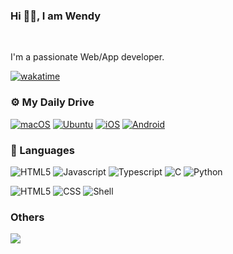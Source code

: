 ### Hi 👋🏻, I am Wendy
<p align="center">
</p>
<br />

I'm a passionate Web/App developer.


[![wakatime](https://wakatime.com/badge/user/018b6310-6881-4188-89cf-469ea55ef4c0.svg)](https://wakatime.com/@018b6310-6881-4188-89cf-469ea55ef4c0)

### ⚙️  My Daily Drive
[![macOS](https://img.shields.io/badge/macOS%2014.2-black?style=flat-square&logo=apple&logoColor=white)](https://www.apple.com/macos/)
[![Ubuntu](https://img.shields.io/badge/Ubuntu%2023.10-E95420?style=flat-square&logo=ubuntu&logoColor=white)](https://releases.ubuntu.com/)
[![iOS](https://img.shields.io/badge/iOS%2017-black?style=flat-square&logo=apple&logoColor=white)](https://www.apple.com/ios/)
[![Android](https://img.shields.io/badge/Android%2014-green?style=flat-square&logo=android&logoColor=white)](https://www.android.com/)

### 💾 Languages
![HTML5](https://img.shields.io/badge/-Go1.21-blue?style=flat-square&logo=go&logoColor=white)
![Javascript](https://img.shields.io/badge/-Javascript-orange?style=flat-square&logo=Javascript&logoColor=white)
![Typescript](https://img.shields.io/badge/-Typescript-blue?style=flat-square&logo=Typescript&logoColor=white)
![C](https://img.shields.io/badge/-C-yellow?style=flat-square&logo=C&logoColor=white)
![Python](https://img.shields.io/badge/-Python-3776ab?style=flat-square&logo=Python&logoColor=white)

![HTML5](https://img.shields.io/badge/-HTML5-orange?style=flat-square&logo=html5&logoColor=white)
![CSS](https://img.shields.io/badge/CSS-%231572B6.svg?style=flat-square&logo=css3&logoColor=white)
![Shell](https://img.shields.io/badge/-Shell-green?style=flat-square&logo=gnu%20bash&logoColor=white)

### Others
![](https://komarev.com/ghpvc/?username=wendy-YW&abbreviated=true&color=lightgrey)

  <br />

<!--

### 💻 Frameworks & Libraries
![NodeJS](https://img.shields.io/badge/node.js-6DA55F?style=flat-square&logo=node.js&logoColor=white)
![TailwindCSS](https://img.shields.io/badge/tailwindcss-%2338B2AC.svg?style=flat-square&logo=tailwind-css&logoColor=white)
![React Native](https://img.shields.io/badge/react_native-%2320232a.svg?style=flat-square&logo=react&logoColor=%2361DAFB)



-  💻  Typescript, HTML, CSS, Javascript, Python
-  💻  React, React Native, nodeJS
-  💾  MongoDB, SQL
-  ⚙️  Figma, Neovim, Docker
-  ☁️  
- ❤️  learning static programming language

![HTML5](https://img.shields.io/badge/html5-%23E34F26.svg?style=for-the-badge&logo=html5&logoColor=white)
![TailwindCSS](https://img.shields.io/badge/tailwindcss-%2338B2AC.svg?style=for-the-badge&logo=tailwind-css&logoColor=white)
![TypeScript](https://img.shields.io/badge/typescript-%23007ACC.svg?style=for-the-badge&logo=typescript&logoColor=white)
![JavaScript](https://img.shields.io/badge/javascript-%23323330.svg?style=for-the-badge&logo=javascript&logoColor=%23F7DF1E)

  [![Wendy's WakaTime stats](https://github-readme-stats.vercel.app/api/wakatime?username=_wyw\&layout=compact)](https://wakatime.com/@018b6310-6881-4188-89cf-469ea55ef4c0)

**wendy-YW/wendy-YW** is a ✨ _special_ ✨ repository because its `README.md` (this file) appears on your GitHub profile.

| <a href="https://github.com/wendy-YW/github-readme-stats"><img align="center" src="https://github-readme-stats.vercel.app/api?username=wendy-YW&rank_icon=github&theme=catppuccin_latte&hide_border=true&bg_color=00000000)" alt="Wendy's github stats" /></a> | <a href="https://github.com/wendy-YW/github-readme-stats"><img align="center" src="https://github-readme-stats.vercel.app/api/top-langs/?username=wendy-YW&hide_progress=true&layout=compact&theme=catppuccin_latte&hide_border=true&bg_color=00000000" /></a> | 
| ------------- | ------------- | 


![](http://github-profile-summary-cards.vercel.app/api/cards/profile-details?username=wendy-YW&theme=github)
<code><img height="20" alt="graphql" src="https://raw.githubusercontent.com/github/explore/5c058a388828bb5fde0bcafd4bc867b5bb3f26f3/topics/graphql/graphql.png"></code>

<code><img height="20" alt="typescript" src="https://raw.githubusercontent.com/github/explore/80688e429a7d4ef2fca1e82350fe8e3517d3494d/topics/typescript/typescript.png"></code>
<code><img height="20" alt="javascript" src="https://raw.githubusercontent.com/github/explore/80688e429a7d4ef2fca1e82350fe8e3517d3494d/topics/javascript/javascript.png"></code>
<code><img height="20" alt="react" src="https://raw.githubusercontent.com/github/explore/80688e429a7d4ef2fca1e82350fe8e3517d3494d/topics/react/react.png"></code>
<code><img height="20" alt="nodejs" src="https://raw.githubusercontent.com/github/explore/80688e429a7d4ef2fca1e82350fe8e3517d3494d/topics/nodejs/nodejs.png"></code>
<code><img height="20" alt="vim" src="https://raw.githubusercontent.com/github/explore/80688e429a7d4ef2fca1e82350fe8e3517d3494d/topics/vim/vim.png"></code>
<code><img height="20" alt="docker" src="https://raw.githubusercontent.com/github/explore/5c058a388828bb5fde0bcafd4bc867b5bb3f26f3/topics/docker/docker.png"></code>

  [![My Skills](https://skillicons.dev/icons?i=typescript,sass,nextjs,neovim,docker,javascript,css,html,react,nodejs&theme=light&perline=5)](https://skillicons.dev)

![Go](https://img.shields.io/badge/go-%2300ADD8.svg?style=for-the-badge&logo=go&logoColor=white)
![Docker](https://img.shields.io/badge/docker-%230db7ed.svg?style=for-the-badge&logo=docker&logoColor=white)
![Kubernetes](https://img.shields.io/badge/kubernetes-%23326ce5.svg?style=for-the-badge&logo=kubernetes&logoColor=white)
![Terraform](https://img.shields.io/badge/terraform-%235835CC.svg?style=for-the-badge&logo=terraform&logoColor=white)

Here are some ideas to get you started:

- 🔭 I’m currently working on ...
- 🌱 I’m currently learning ...
- 👯 I’m looking to collaborate on ...
- 🤔 I’m looking for help with ...
- 💬 Ask me about ...
- 📫 How to reach me: ...
- 😄 Pronouns: ...
- ⚡ Fun fact: ...
-->
